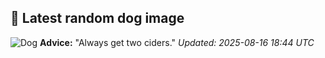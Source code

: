 ## 🐶 Latest random dog image
![Dog](https://images.dog.ceo/breeds/terrier-tibetan/n02097474_7300.jpg)
**Advice:** "Always get two ciders."
*Updated: 2025-08-16 18:44 UTC*
